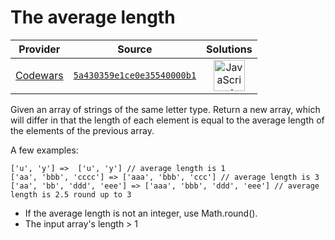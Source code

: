 [_metadata_:generated]: - "true"

# The average length

<!-- INFO TABLE BEGIN -->

| Provider                                        | Source                                                                               | Solutions                                                                                                                                                    |
| :---------------------------------------------: | :----------------------------------------------------------------------------------: | :----------------------------------------------------------------------------------------------------------------------------------------------------------: |
| [Codewars](../../../docs/providers/Codewars.md) | [`5a430359e1ce0e35540000b1`](https://www.codewars.com/kata/5a430359e1ce0e35540000b1) | [<img src="https://res.cloudinary.com/rascaltwo/image/upload/v1631924076/javascript_ehszr7.svg" alt="JavaScript" title="JavaScript" width="50" />](solve.js) |

<!-- INFO TABLE END -->

Given an array of strings of the same letter type. Return a new array, which will differ in that the length of each element is equal to the average length of the elements of the previous array.

A few examples:

```
['u', 'y'] =>  ['u', 'y'] // average length is 1
['aa', 'bbb', 'cccc'] => ['aaa', 'bbb', 'ccc'] // average length is 3
['aa', 'bb', 'ddd', 'eee'] => ['aaa', 'bbb', 'ddd', 'eee'] // average length is 2.5 round up to 3
```

* If the average length is not an integer, use Math.round().
* The input array's length > 1

